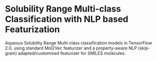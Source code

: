 # Solubility Range Multi-class Classification with NLP based Featurization

Aqueous Solubility Range Multi-class classification models in TensorFlow 2.0, using standard Mol2Vec featurizer and a property-aware NLP (skip-gram) adapted/customised featurizer for SMILES molecules. 
